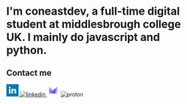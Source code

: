 # I'm coneastdev, a full-time digital student at middlesbrough college UK. I mainly do javascript and python.
## Contact me
<a href="https://www.linkedin.com/in/coneastdev/"><svg width="32px" xmlns="http://www.w3.org/2000/svg" aria-label="LinkedIn" role="img" viewBox="0 0 512 512" fill="#fff"><path d="m0 0H512V512H0" fill="#0077b5"/><circle cx="142" cy="138" r="37"/><path stroke="#fff" stroke-width="66" d="M244 194v198M142 194v198"/><path d="M276 282c0-20 13-40 36-40 24 0 33 18 33 45v105h66V279c0-61-32-89-76-89-34 0-51 19-59 32"/></svg>
![linkedin](https://github.com/user-attachments/assets/5731aa49-9738-4b7f-a8ca-62ab7b71c356)
</a>
</a><a herf="mailto:coneastdev@proton.me"><svg width="32px" xmlns="http://www.w3.org/2000/svg" aria-label="Proton Mail" role="img" viewBox="0 0 512 512"><path d="m0 0H512V512H0" fill="#fff"/><linearGradient id="a" x1=".8" y1="1"><stop offset="0" stop-color="#d8cbff"/><stop offset="1" stop-color="#9d7aff"/></linearGradient><radialGradient id="b" cx="1.4" cy="0" r="1.6"><stop offset=".6" stop-color="#6d4aff"/><stop offset="1" stop-color="#aa8eff"/></radialGradient><path fill="url(#a)" d="M332 395h60a36 36 0 0036-36V124c0-8-8-10-12-7L279 232c-16 13-35 10-48-2L99 119c-7-7-15-2-15 5v60"/><path fill="url(#b)" d="M84 183v176a36 36 0 0036 36h235V168l-50 42-74 66s-17 13-36 0"/></svg>
![proton](https://github.com/user-attachments/assets/9010ede3-5672-4165-863a-d63088dc45e9)
</a>

<!-- [![Anurag's GitHub stats](https://github-readme-stats.vercel.app/api?username=coneastdev)](https://github.com/anuraghazra/github-readme-stats)

**coneastdev/coneastdev** is a ✨ _special_ ✨ repository because its `README.md` (this file) appears on your GitHub profile.

Here are some ideas to get you started:

- 🔭 I’m currently working on ...
- 🌱 I’m currently learning ...
- 👯 I’m looking to collaborate on ...
- 🤔 I’m looking for help with ...
- 💬 Ask me about ...
- 📫 How to reach me: ...
- 😄 Pronouns: ...
- ⚡ Fun fact: ...
-->

